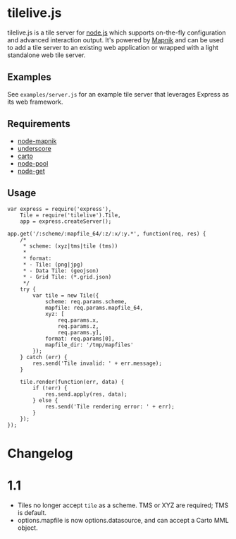 # tilelive.js

tilelive.js is a tile server for [node.js](http://nodejs.org/) which supports on-the-fly
configuration and advanced interaction output. It's powered by [Mapnik](http://mapnik.org/) and
can be used to add a tile server to an existing web application or wrapped with
a light standalone web tile server.

## Examples

See `examples/server.js` for an example tile server that leverages Express as
its web framework.

## Requirements

- [node-mapnik](https://github.com/mapnik/node-mapnik)
- [underscore](https://github.com/documentcloud/underscore)
- [carto](https://github.com/mapbox/carto)
- [node-pool](https://github.com/coopernurse/node-pool)
- [node-get](https://github.com/tmcw/node-get)

## Usage

    var express = require('express'),
        Tile = require('tilelive').Tile,
        app = express.createServer();

    app.get('/:scheme/:mapfile_64/:z/:x/:y.*', function(req, res) {
        /*
         * scheme: (xyz|tms|tile (tms))
         *
         * format:
         * - Tile: (png|jpg)
         * - Data Tile: (geojson)
         * - Grid Tile: (*.grid.json)
         */
        try {
            var tile = new Tile({
                scheme: req.params.scheme,
                mapfile: req.params.mapfile_64,
                xyz: [
                    req.params.x,
                    req.params.z,
                    req.params.y],
                format: req.params[0],
                mapfile_dir: '/tmp/mapfiles'
            });
        } catch (err) {
            res.send('Tile invalid: ' + err.message);
        }

        tile.render(function(err, data) {
            if (!err) {
                res.send.apply(res, data);
            } else {
                res.send('Tile rendering error: ' + err);
            }
        });
    });

# Changelog

# 1.1

* Tiles no longer accept `tile` as a scheme. TMS or XYZ are required; TMS is default.
* options.mapfile is now options.datasource, and can accept a Carto MML object.

[^1]: http://nodejs.org/
[^2]: http://mapnik.org/
